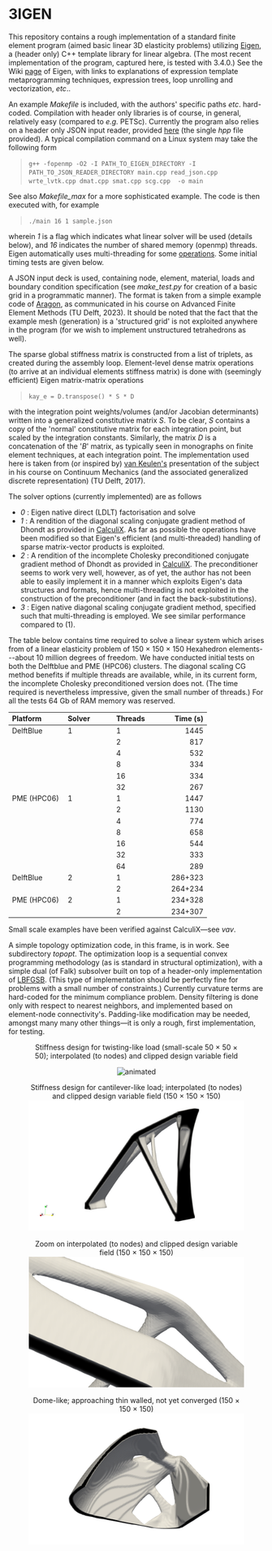 # 3IGEN

This repository contains a rough implementation of a standard finite element program (aimed basic linear 3D elasticity problems) utilizing [Eigen](https://eigen.tuxfamily.org/index.php?title=Main_Page), a (header only) C++ template library for linear algebra. (The most recent implementation of the program, captured here, is tested with 3.4.0.) See the Wiki [page](https://en.wikipedia.org/wiki/Eigen_(C%2B%2B_library)) of Eigen, with links to explanations of expression template metaprogramming techniques, expression trees, loop unrolling and vectorization, _etc_..

An example _Makefile_ is included, with the authors' specific paths _etc_. hard-coded. Compilation with header only libraries is of course, in general, relatively easy (compared to _e.g._ PETSc). Currently the program also relies on a header only JSON input reader, provided [here](https://json.nlohmann.me/integration/) (the single _hpp_ file provided). A typical compilation command on a Linux system may take the following form

> `g++ -fopenmp -O2 -I PATH_TO_EIGEN_DIRECTORY -I PATH_TO_JSON_READER_DIRECTORY main.cpp read_json.cpp wrte_lvtk.cpp dmat.cpp smat.cpp scg.cpp  -o main`

See also _Makefile\_max_ for a more sophisticated example. The code is then executed with, for example

> `./main 16 1 sample.json`

wherein _1_ is a flag which indicates what linear solver will be used (details below), and _16_ indicates the number of shared memory (openmp) threads. Eigen automatically uses multi-threading for some [operations](https://eigen.tuxfamily.org/dox/TopicMultiThreading.html). Some initial timing tests are given below.

A JSON input deck is used, containing node, element, material, loads and boundary condition specification (see _make_test.py_ for creation of a basic grid in a programmatic manner). The format is taken from a simple example code of [Aragon](https://www.tudelft.nl/staff/a.m.aragon/?cHash=23ad70006635654bbc79d16b98d92f29), as communicated in his course on Advanced Finite Element Methods (TU Delft, 2023). It should be noted that the fact that the example mesh (generation) is a 'structured grid' is not exploited anywhere in the program (for we wish to implement unstructured tetrahedrons as well).

The sparse global stiffness matrix is constructed from a list of triplets, as created during the assembly loop. Element-level dense matrix operations (to arrive at an individual elements stiffness matrix) is done with (seemingly efficient) Eigen matrix-matrix operations

 > `kay_e = D.transpose() * S * D`

with the integration point weights/volumes (and/or Jacobian determinants) written into a generalized constitutive matrix _S_. To be clear, _S_ contains a copy of the 'normal' constitutive matrix for each integration point, but scaled by the integration constants. Similarly, the matrix _D_ is a concatenation of the '_B_' matrix, as typically seen in monographs on finite element techniques, at each integration point. The implementation used here is taken from (or inspired by) [van Keulen's](https://www.tudelft.nl/staff/a.vankeulen/?cHash=d26846246f93aebc120c44adeccaa31a) presentation of the subject in his course on Continuum Mechanics (and the associated generalized discrete representation) (TU Delft, 2017).

The solver options (currently implemented) are as follows

- _0_ : Eigen native direct (LDLT) factorisation and solve
- _1_ : A rendition of the diagonal scaling conjugate gradient method of Dhondt as provided in [CalculiX](http://www.calculix.de/). As far as possible the operations have been modified so that Eigen's efficient (and multi-threaded) handling of sparse matrix-vector products is exploited.
- _2_ : A rendition of the incomplete Cholesky preconditioned conjugate gradient method of Dhondt as provided in [CalculiX](http://www.calculix.de/). The preconditioner seems to work very well, however, as of yet, the author has not been able to easily implement it in a manner which exploits Eigen's data structures and formats, hence multi-threading is not exploited in the construction of the preconditioner (and in fact the back-substitutions). 
- _3_ : Eigen native diagonal scaling conjugate gradient method, specified such that multi-threading is employed. We see similar performance compared to (1).

The table below contains time required to solve a linear system which arises from of a linear elasticity problem of 150 &times; 150 &times; 150 Hexahedron elements---about 10 million degrees of freedom. We have conducted initial tests on both the Delftblue and PME (HPC06) clusters. The diagonal scaling CG method benefits if multiple threads are available, while, in its current form, the incomplete Cholesky preconditioned version does not. (The time required is nevertheless impressive, given the small number of threads.) For all the tests 64 Gb of RAM memory was reserved.
<div align="center">

| Platform &nbsp; &nbsp; &nbsp; &nbsp; &nbsp; | Solver &nbsp; &nbsp; &nbsp; &nbsp; &nbsp;  | Threads &nbsp; &nbsp; &nbsp; &nbsp; &nbsp;  | Time (s)   |
|:------------|:--------|:---------|---------:|
| DelftBlue   | 1       |        1 |     1445 |
|             |         |        2 |      817 |
|             |         |        4 |      532 |
|             |         |        8 |      334 |
|             |         |        16|      334 |
|             |         |        32|      267 |
| PME (HPC06) | 1       |        1 |     1447 |
|             |         |        2 |     1130 |
|             |         |        4 |      774 |
|             |         |        8 |      658 |
|             |         |        16|      544 |
|             |         |        32|      333 |
|             |         |        64|      289 |
| DelftBlue   | 2       |        1 | 286+323  |
|             |         |        2 | 264+234  |
| PME (HPC06) | 2       |        1 | 234+328  |
|             |         |        2 | 234+307  |

</div>

Small scale examples have been verified against CalculiX&mdash;see _vav_.

A simple topology optimization code, in this frame, is in work. See subdirectory _topopt_. The optimization loop is a sequential convex programming methodology (as is standard in structural optimization), with a simple dual (of Falk) subsolver built on top of a header-only implementation of [LBFGSB](https://lbfgspp.statr.me/). (This type of implementation should be perfectly fine for problems with a small number of constraints.) Currently curvature terms are hard-coded for the minimum compliance problem. Density filtering is done only with respect to nearest neighbors, and implemented based on element-node connectivity's. Padding-like modification may be needed, amongst many many other things&mdash;it is only a rough, first implementation, for testing.

<figure>
<figcaption align = "center"> Stiffness design for twisting-like load (small-scale 50 &times; 50 &times; 50); interpolated (to nodes) and clipped design variable field</figcaption>
</figure>

<p align="center">
  <img src="topopt/ani/design2.gif" alt="animated" />
</p>

<figure>
<figcaption align = "center"> Stiffness design for cantilever-like load; interpolated (to nodes) and clipped design variable field (150 &times; 150 &times; 150)</figcaption>
<img src="topopt2.png" alt="TopOpt2"/>
</figure>


<figure>
<figcaption align = "center"> Zoom on interpolated (to nodes) and clipped design variable field (150 &times; 150 &times; 150)</figcaption>
<img src="zoom.png" alt="TopOpt2"/>
</figure>

<figure>
<figcaption align = "center"> Dome-like; approaching thin walled, not yet converged (150 &times; 150 &times; 150)</figcaption>
<img src="dome.png" alt="TopOpt2"/>
</figure>
